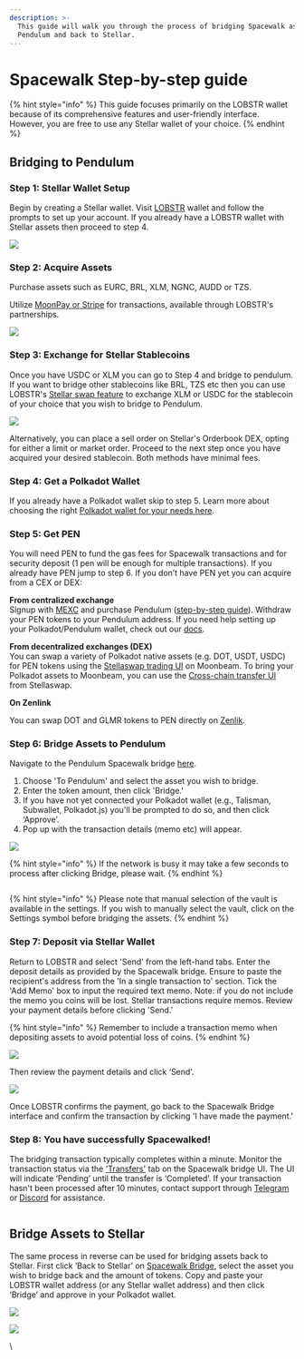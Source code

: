 ```yaml
---
description: >-
  This guide will walk you through the process of bridging Spacewalk assets to
  Pendulum and back to Stellar.
---
```


# Spacewalk Step-by-step guide



{% hint style="info" %}
This guide focuses primarily on the LOBSTR wallet because of its comprehensive features and user-friendly interface. However, you are free to use any Stellar wallet of your choice.
{% endhint %}

## **Bridging to Pendulum**

### **Step 1: Stellar Wallet Setup**

Begin by creating a Stellar wallet. Visit [LOBSTR](https://lobstr.co/authorization/signin/?next=/home/) wallet and follow the prompts to set up your account. If you already have a LOBSTR wallet with Stellar assets then proceed to step 4.

![](https://lh7-us.googleusercontent.com/9i\_1kbqw-EC1h5FeKmQhFlTD\_Sjcrjfyx2-68H7erImy7d46P-DJ9-nQN98La7\_SVCFVtHbO3eb3Pdq8JYVrLHj2HxSIppZY5Dn8G88xSizGfNCnkOXsVUF-VIfWPQCwhOd8l3JRuJgZNwzn9owGjAY)

### **Step 2: Acquire Assets**

Purchase assets such as EURC, BRL, XLM, NGNC, AUDD or TZS.

Utilize [MoonPay or Stripe](https://lobstr.co/buy/) for transactions, available through LOBSTR's partnerships.

![](https://lh7-us.googleusercontent.com/TXz2VWWqesKINLAsTVfyUSIARJu4lMAhd0rQ9v\_L8XxuTT0Bud8RPi6S3bXa-EjHVYNl3SAIjj8f2dAWo6A5Yy18KXwE002LlIfFGUupfXLQkClI4bsLCJMjLeXyNSIZMR4uHfiDn0hXnSwoL1CSRog)

### **Step 3: Exchange for Stellar Stablecoins**

Once you have USDC or XLM you can go to Step 4 and bridge to pendulum. If you want to bridge other stablecoins like BRL, TZS etc then you can use LOBSTR's [Stellar swap feature](https://lobstr.co/swap) to exchange XLM or USDC for the stablecoin of your choice that you wish to bridge to Pendulum.

![](https://lh7-us.googleusercontent.com/4S6ISReR63ZxgM56JJ4eLboD9MCwJ0PAIpyohGN5w7O82G3HayUP-gmnpPK7eljbL7Fi0nZWAFbDATxPyaiuUMRbkIaJAczBCXcPBCU8wFpXKCdVJnZcyLVGYy8nZFQze-Sr9c0uQp17kyczx5foKAI)

Alternatively, you can place a sell order on Stellar's Orderbook DEX, opting for either a limit or market order. Proceed to the next step once you have acquired your desired stablecoin. Both methods have minimal fees.

### **Step 4: Get a Polkadot Wallet**

If you already have a Polkadot wallet skip to step 5. Learn more about choosing the right [Polkadot wallet for your needs here](https://medium.com/pendulum-chain/securing-your-pen-ampe-tokens-choosing-the-right-wallet-d754334351bb).

### **Step 5: Get PEN**

You will need PEN to fund the gas fees for Spacewalk transactions and for security deposit (1 pen will be enough for multiple transactions). If you already have PEN jump to step 6. If you don’t have PEN yet you can acquire from a CEX or DEX:

**From centralized exchange**\
Signup with [MEXC](https://www.mexc.com/exchange/PENDULUM\_USDT) and purchase Pendulum ([step-by-step guide](https://medium.com/pendulum-chain/step-by-step-guide-how-to-trade-pendulums-pen-token-on-mexc-c47a5444e712)). Withdraw your PEN tokens to your Pendulum address. If you need help setting up your Polkadot/Pendulum wallet, check out our [docs](https://pendulum.gitbook.io/pendulum-docs/community/pen-and-ampe-wallets).

**From decentralized exchanges (DEX)**\
You can swap a variety of Polkadot native assets (e.g. DOT, USDT, USDC) for PEN tokens using the [Stellaswap trading UI](https://app.stellaswap.com/exchange/swap) on Moonbeam. To bring your Polkadot assets to Moonbeam, you can use the [Cross-chain transfer UI](https://app.stellaswap.com/bridge/xctransfer) from Stellaswap.

**On Zenlink**

You can swap DOT and GLMR tokens to PEN directly on [Zenlik](https://app.zenlink.pro/swap).

### **Step 6: Bridge Assets to Pendulum**

Navigate to the Pendulum Spacewalk bridge [here](https://portal.pendulumchain.org/pendulum/spacewalk/bridge).&#x20;

1. Choose 'To Pendulum' and select the asset you wish to bridge.&#x20;
2. Enter the token amount, then click 'Bridge.'
3. If you have not yet connected your Polkadot wallet (e.g., Talisman, Subwallet, Polkadot.js) you'll be prompted to do so, and then click ‘Approve’.
4. Pop up with the transaction details (memo etc) will appear.&#x20;

![](https://lh7-us.googleusercontent.com/2sHD3PfdBLlsDuE03eTQoQ9n9I61BMlgerNmCgIJUxRl\_dMN-2fXtbhpIklq2Kwc2QXFOaJZ0JkibE-aaj2Rt5KjW90jI-2cymYiZIM-PZ6oPPCzNbPPx7gZOzmmRBUveOFYnk2KDsCbaQx1R3K9WgM)

{% hint style="info" %}
If the network is busy it may take a few seconds to process after clicking Bridge, please wait.
{% endhint %}

<img src="https://lh7-us.googleusercontent.com/uWY2hDFt9NEM2BPu6kwyX04Idhavu2qFmkfxUrcVNgBxgJH7HbGLgNfnxa14fdL_EWq4OnD7_jSsqPE5JXBAmMG5FjnbwW7GHIxIlk_veQrVSN3o1D-qb3J3iIP80Ms5q5_bH18NqXptm0fJaiP4ORs" alt="" data-size="original">



{% hint style="info" %}
Please note that manual selection of the vault is available in the settings. If you wish to manually select the vault, click on the Settings symbol before bridging the assets.
{% endhint %}

### **Step 7: Deposit via Stellar Wallet**&#x20;

Return to LOBSTR and select 'Send' from the left-hand tabs. Enter the deposit details as provided by the Spacewalk bridge. Ensure to paste the recipient's address from the 'In a single transaction to' section. Tick the 'Add Memo' box to input the required text memo. Note: if you do not include the memo you coins will be lost. Stellar transactions require memos. Review your payment details before clicking 'Send.'

{% hint style="info" %}
Remember to include a transaction memo when depositing assets to avoid potential loss of coins.
{% endhint %}

![](https://lh7-us.googleusercontent.com/nIa2IhfMfB2mxGRmc3RHJoKD0Px8B020Azkl--0iNM3m6wZHOFYLpZN7N9LyO5YtUXu\_O4vDH3wDy3zJ\_Jb9fo3CIK6dC4bDXXGACpl6ttBDrWTvGTIH7nlI-EtXCyF4dU5TyhvL6L52Jn6CaTdSA-U)

Then review the payment details and click ‘Send’.

![](https://lh7-us.googleusercontent.com/aCSqwGhrN7NYz0CxJD\_2zL91vcXy3zOiW\_FsMyUPd1xt-hSBCszVjlYBEms6olQgymc4TGivKpmM3T3N6IR5\_TQQuKpKBy\_2AYynjYLoI5WlGmtAhT4WN7KyXq85LTSd3KgiQq3qgBkOvAPYmeJuK4U)

Once LOBSTR confirms the payment, go back to the Spacewalk Bridge interface and confirm the transaction by clicking 'I have made the payment.'

### **Step 8: You have successfully Spacewalked!**

The bridging transaction typically completes within a minute. Monitor the transaction status via the ['Transfers'](https://portal.pendulumchain.org/pendulum/spacewalk/transfers) tab on the Spacewalk bridge UI. The UI will indicate ‘Pending’ until the transfer is ‘Completed’. If your transaction hasn't been processed after 10 minutes, contact support through [Telegram](https://t.me/pendulum\_community) or [Discord](https://discord.gg/KJybDMtfXt) for assistance.

<figure><img src="https://lh7-us.googleusercontent.com/0cGNvTAp0mjJ0LiPoLk6uTDHotRdrH7s_ZRQS-B2O1NLvbvaVjKxwcY63XnJaubu6X0hp0OtIw-uSiJvtliY2xRWMusQ8EbHDvPbvGe1f48wpLoyJK5kBOS-XPH6rMSWYxJ-5ukuBJ3Z9-lIC8QYHVE" alt=""><figcaption></figcaption></figure>

## **Bridge Assets to Stellar**

The same process in reverse can be used for bridging assets back to Stellar. First click ‘Back to Stellar’ on [Spacewalk Bridge](https://portal.pendulumchain.org/pendulum/spacewalk/bridge), select the asset you wish to bridge back and the amount of tokens. Copy and paste your LOBSTR wallet address (or any Stellar wallet address) and then click ‘Bridge’ and approve in your Polkadot wallet.&#x20;

![](https://lh7-us.googleusercontent.com/cPFE1XJghGxbGyplxTAgxQHV3pjJkfWosZ1-mTQeMqV23nC2DBQPsb4FZ9HOgQaRcJD-CT0a1ZfMy\_8KMVcULFlHkpYMXSB3ZXpwPImVF3uOchKBlG3oKalcPt4v8CI5gfNKHwxylKDzAy2JxnCpbMo)

![](https://lh7-us.googleusercontent.com/TQQ7m7gWRunOqKfxnQDJthKAsvS6-YNBCS\_SLDhYv5dN8OKbBf4QpwN7HO8Hor6ZbbZj1186toz43qELveQI5Q0A5WuAOpU-eTnttGBkorSoeUQAYvCoAL4doWpwONKj0CpMhNrTErsEN6Pvij2IH64)

\
